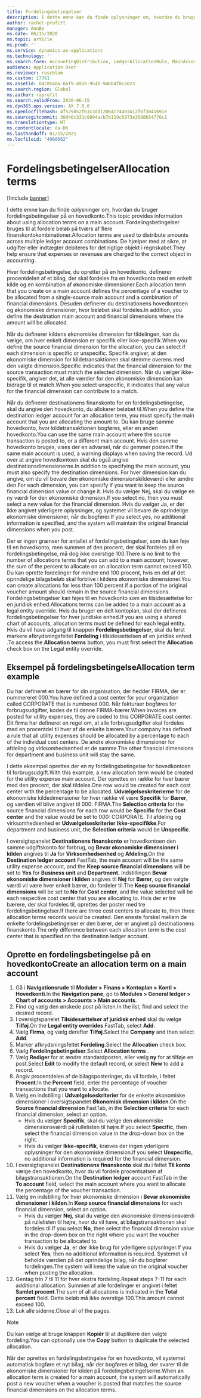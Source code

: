 ```yaml
---
title: Fordelingsbetingelser
description: I dette emne kan du finde oplysninger om, hvordan du bruger fordelingsbetingelser på en hovedkonto.
author: rachel-profitt
manager: AnnBe
ms.date: 06/15/2020
ms.topic: article
ms.prod: ''
ms.service: dynamics-ax-applications
ms.technology: ''
ms.search.form: AccountingDistribution, LedgerAllocationRule, MainAccount, AllocationTerms
audience: Application User
ms.reviewer: roschlom
ms.custom: 17361
ms.assetid: 04c8548a-0af9-492b-954b-946b4f8ca023
ms.search.region: Global
ms.author: raprofit
ms.search.validFrom: 2020-06-15
ms.dyn365.ops.version: AX 7.0.0
ms.openlocfilehash: 4f529852f63c3dd12064c74403a12f6f3041691e
ms.sourcegitcommit: 38d40c331c8894acb7b119c5073e3088b54776c1
ms.translationtype: HT
ms.contentlocale: da-DK
ms.lasthandoff: 01/15/2021
ms.locfileid: "4988662"
---
```

# <a name="allocation-terms"></a><span data-ttu-id="fef75-103">Fordelingsbetingelser</span><span class="sxs-lookup"><span data-stu-id="fef75-103">Allocation terms</span></span>

[!include [banner](../includes/banner.md)]

<span data-ttu-id="fef75-104">I dette emne kan du finde oplysninger om, hvordan du bruger fordelingsbetingelser på en hovedkonto.</span><span class="sxs-lookup"><span data-stu-id="fef75-104">This topic provides information about using allocation terms on a main account.</span></span> <span data-ttu-id="fef75-105">Fordelingsbetingelser bruges til at fordele beløb på tværs af flere finanskontokombinationer.</span><span class="sxs-lookup"><span data-stu-id="fef75-105">Allocation terms are used to distribute amounts across multiple ledger account combinations.</span></span> <span data-ttu-id="fef75-106">De hjælper med at sikre, at udgifter eller indtægter debiteres for det rigtige objekt i regnskabet.</span><span class="sxs-lookup"><span data-stu-id="fef75-106">They help ensure that expenses or revenues are charged to the correct object in accounting.</span></span>

<span data-ttu-id="fef75-107">Hver fordelingsbetingelse, du opretter på en hovedkonto, definerer procentdelen af et bilag, der skal fordeles fra en hovedkonto med en enkelt kilde og en kombination af økonomiske dimensioner.</span><span class="sxs-lookup"><span data-stu-id="fef75-107">Each allocation term that you create on a main account defines the percentage of a voucher to be allocated from a single-source main account and a combination of financial dimensions.</span></span> <span data-ttu-id="fef75-108">Desuden definerer du destinationens hovedkontoen og økonomiske dimensioner, hvor beløbet skal fordeles.</span><span class="sxs-lookup"><span data-stu-id="fef75-108">In addition, you define the destination main account and financial dimensions where the amount will be allocated.</span></span> 

<span data-ttu-id="fef75-109">Når du definerer kildens økonomiske dimension for tildelingen, kan du vælge, om hver enkelt dimension er specifik eller ikke-specifik.</span><span class="sxs-lookup"><span data-stu-id="fef75-109">When you define the source financial dimension for the allocation, you can select if each dimension is specific or unspecific.</span></span> <span data-ttu-id="fef75-110">Specifik angiver, at den økonomiske dimension for kildetransaktionen skal stemme overens med den valgte dimension.</span><span class="sxs-lookup"><span data-stu-id="fef75-110">Specific indicates that the financial dimension for the source transaction must match the selected dimension.</span></span> <span data-ttu-id="fef75-111">Når du vælger ikke-specifik, angiver det, at alle værdier for den økonomiske dimension kan bidrage til et match.</span><span class="sxs-lookup"><span data-stu-id="fef75-111">When you select unspecific, it indicates that any value for the financial dimension can contribute to a match.</span></span>

<span data-ttu-id="fef75-112">Når du definerer destinationens finanskonto for en fordelingsbetingelse, skal du angive den hovedkonto, du allokerer beløbet til.</span><span class="sxs-lookup"><span data-stu-id="fef75-112">When you define the destination ledger account for an allocation term, you must specify the main account that you are allocating the amount to.</span></span> <span data-ttu-id="fef75-113">Du kan bruge samme hovedkonto, hvor kildetransaktionen bogføres, eller en anden hovedkonto.</span><span class="sxs-lookup"><span data-stu-id="fef75-113">You can use the same main account where the source transaction is posted to, or a different main account.</span></span> <span data-ttu-id="fef75-114">Hvis den samme hovedkonto bruges, vises der en advarsel, når du gemmer posten.</span><span class="sxs-lookup"><span data-stu-id="fef75-114">If the same main account is used, a warning displays when saving the record.</span></span> <span data-ttu-id="fef75-115">Ud over at angive hovedkontoen skal du også angive destinationsdimensionerne.</span><span class="sxs-lookup"><span data-stu-id="fef75-115">In addition to specifying the main account, you must also specify the destination dimensions.</span></span> <span data-ttu-id="fef75-116">For hver dimension kan du angive, om du vil bevare den økonomiske dimensionskildeværdi eller ændre den.</span><span class="sxs-lookup"><span data-stu-id="fef75-116">For each dimension, you can specify if you want to keep the source financial dimension value or change it.</span></span> <span data-ttu-id="fef75-117">Hvis du vælger Nej, skal du vælge en ny værdi for den økonomiske dimension.</span><span class="sxs-lookup"><span data-stu-id="fef75-117">If you select no, then you must select a new value for the financial dimension.</span></span> <span data-ttu-id="fef75-118">Hvis du vælger Ja, er der ikke angivet yderligere oplysninger, og systemet vil bevare de oprindelige økonomiske dimensioner, når du bogfører.</span><span class="sxs-lookup"><span data-stu-id="fef75-118">If you select yes, no additional information is specified, and the system will maintain the original financial dimensions when you post.</span></span>

<span data-ttu-id="fef75-119">Der er ingen grænser for antallet af fordelingsbetingelser, som du kan føje til en hovedkonto, men summen af den procent, der skal fordeles på en fordelingsbetingelse, må dog ikke overstige 100.</span><span class="sxs-lookup"><span data-stu-id="fef75-119">There is no limit to the number of allocations terms that you can add to a main account; however, the sum of the percent to allocate on an allocation term cannot exceed 100.</span></span> <span data-ttu-id="fef75-120">Du kan oprette fordelinger for mindre end 100 procent, hvis en del af det oprindelige bilagsbeløb skal forblive i kildens økonomiske dimensioner.</span><span class="sxs-lookup"><span data-stu-id="fef75-120">You can create allocations for less than 100 percent if a portion of the original voucher amount should remain in the source financial dimensions.</span></span> <span data-ttu-id="fef75-121">Fordelingsbetingelser kan føjes til en hovedkonto som en tilsidesættelse for en juridisk enhed.</span><span class="sxs-lookup"><span data-stu-id="fef75-121">Allocations terms can be added to a main account as a legal entity override.</span></span> <span data-ttu-id="fef75-122">Hvis du bruger en delt kontoplan, skal der defineres fordelingsbetingelser for hver juridiske enhed.</span><span class="sxs-lookup"><span data-stu-id="fef75-122">If you are using a shared chart of accounts, allocation terms must be defined for each legal entity.</span></span> <span data-ttu-id="fef75-123">Hvis du vil have adgang til knappen **Fordelingsbetingelser**, skal du først markere afkrydsningsfeltet **Fordeling** i tilsidesættelsen af en juridisk enhed .</span><span class="sxs-lookup"><span data-stu-id="fef75-123">To access the **Allocation terms** button, you must first select the **Allocation** check box on the Legal entity override.</span></span>

## <a name="allocation-term-example"></a><span data-ttu-id="fef75-124">Eksempel på fordelingsbetingelse</span><span class="sxs-lookup"><span data-stu-id="fef75-124">Allocation term example</span></span>
<span data-ttu-id="fef75-125">Du har defineret en bærer for din organisation, der hedder FIRMA, der er nummereret 000.</span><span class="sxs-lookup"><span data-stu-id="fef75-125">You have defined a cost center for your organization called CORPORATE that is numbered 000.</span></span> <span data-ttu-id="fef75-126">Når fakturaer bogføres for forbrugsudgifter, kodes de til denne FIRMA-bærer.</span><span class="sxs-lookup"><span data-stu-id="fef75-126">When invoices are posted for utility expenses, they are coded to this CORPORATE cost center.</span></span> <span data-ttu-id="fef75-127">Dit firma har defineret en regel om, at alle forbrugsudgifter skal fordeles med en procentdel til hver af de enkelte bærere.</span><span class="sxs-lookup"><span data-stu-id="fef75-127">Your company has defined a rule that all utility expenses should be allocated by a percentage to each of the individual cost centers.</span></span> <span data-ttu-id="fef75-128">De andre økonomiske dimensioner for afdeling og virksomhedsenhed er de samme.</span><span class="sxs-lookup"><span data-stu-id="fef75-128">The other financial dimensions for department and business unit will stay the same.</span></span>

<span data-ttu-id="fef75-129">I dette eksempel oprettes der en ny fordelingsbetingelse for hovedkontoen til forbrugsudgift.</span><span class="sxs-lookup"><span data-stu-id="fef75-129">With this example, a new allocation term would be created for the utility expense main account.</span></span> <span data-ttu-id="fef75-130">Der oprettes en række for hver bærer med den procent, der skal tildeles.</span><span class="sxs-lookup"><span data-stu-id="fef75-130">One row would be created for each cost center with the percentage to be allocated.</span></span> <span data-ttu-id="fef75-131">**Udvælgelseskriterierne** for de økonomiske kildedimensioner for hver række vil være **Specifik** for **Bærer**, og værdien vil blive angivet til 000: FIRMA.</span><span class="sxs-lookup"><span data-stu-id="fef75-131">The **Selection criteria** for the source financial dimensions for each row would be **Specific** for the **Cost center** and the value would be set to 000: CORPORATE.</span></span> <span data-ttu-id="fef75-132">Til afdeling og virksomhedsenhed er **Udvælgelseskriterier** **Ikke-specifikke**.</span><span class="sxs-lookup"><span data-stu-id="fef75-132">For department and business unit, the **Selection criteria** would be **Unspecific**.</span></span>

<span data-ttu-id="fef75-133">I oversigtspanelet **Destinationens finanskonto** er hovedkontoen den samme udgiftskonto for forbrug, og **Bevar økonomiske dimensioner i kilden** angives til **Ja** for **Virksomhedsenhed** og **Afdeling**.</span><span class="sxs-lookup"><span data-stu-id="fef75-133">On the **Destination ledger account** FastTab, the main account will be the same utility expense account, and the **Keep source financial dimensions** will be set to **Yes** for **Business unit** and **Department.**</span></span> <span data-ttu-id="fef75-134">Indstillingen **Bevar økonomiske dimensioner i kilden** angives til **Nej** for **Bærer**, og den valgte værdi vil være hver enkelt bærer, du fordeler til.</span><span class="sxs-lookup"><span data-stu-id="fef75-134">The **Keep source financial dimensions** will be set to **No** for **Cost center**, and the value selected will be each respective cost center that you are allocating to.</span></span> <span data-ttu-id="fef75-135">Hvis der er tre bærere, der skal fordeles til, oprettes der poster med tre fordelingsbetingelser.</span><span class="sxs-lookup"><span data-stu-id="fef75-135">If there are three cost centers to allocate to, then three allocation terms records would be created.</span></span> <span data-ttu-id="fef75-136">Den eneste forskel mellem de enkelte fordelingsbetingelser er den bærer, der er angivet på destinationens finanskonto.</span><span class="sxs-lookup"><span data-stu-id="fef75-136">The only difference between each allocation term is the cost center that is specified on the destination ledger account.</span></span>

## <a name="create-an-allocation-term-on-a-main-account"></a><span data-ttu-id="fef75-137">Oprette en fordelingsbetingelse på en hovedkonto</span><span class="sxs-lookup"><span data-stu-id="fef75-137">Create an allocation term on a main account</span></span>

1. <span data-ttu-id="fef75-138">Gå i **Navigationsrude** til **Moduler > Finans > Kontoplan > Konti > Hovedkonti**.</span><span class="sxs-lookup"><span data-stu-id="fef75-138">In the **Navigation pane**, go to **Modules > General ledger > Chart of accounts > Accounts > Main accounts**.</span></span>
2. <span data-ttu-id="fef75-139">Find og vælg den ønskede post på listen.</span><span class="sxs-lookup"><span data-stu-id="fef75-139">In the list, find and select the desired record.</span></span>
3. <span data-ttu-id="fef75-140">I oversigtspanelet **Tilsidesættelser af juridisk enhed** skal du vælge **Tilføj**.</span><span class="sxs-lookup"><span data-stu-id="fef75-140">On the **Legal entity overrides** FastTab, select **Add**.</span></span>
4. <span data-ttu-id="fef75-141">Vælg **Firma**, og vælg derefter **Tilføj**.</span><span class="sxs-lookup"><span data-stu-id="fef75-141">Select the **Company** and then select **Add**.</span></span>
5. <span data-ttu-id="fef75-142">Marker afkrydsningsfeltet **Fordeling**.</span><span class="sxs-lookup"><span data-stu-id="fef75-142">Select the **Allocation** check box.</span></span>
6. <span data-ttu-id="fef75-143">Vælg **Fordelingsbetingelser**.</span><span class="sxs-lookup"><span data-stu-id="fef75-143">Select **Allocation terms** .</span></span>
7. <span data-ttu-id="fef75-144">Vælg **Rediger** for at ændre standardposten, eller vælg **ny** for at tilføje en post.</span><span class="sxs-lookup"><span data-stu-id="fef75-144">Select **Edit** to modify the default record, or select **New** to add a record.</span></span>
8. <span data-ttu-id="fef75-145">Angiv procentdelen af de bilagsposteringer, du vil fordele, i feltet **Procent**.</span><span class="sxs-lookup"><span data-stu-id="fef75-145">In the **Percent** field, enter the percentage of voucher transactions that you want to allocate.</span></span>
9. <span data-ttu-id="fef75-146">Vælg en indstilling i **Udvælgelseskriterier** for de enkelte økonomiske dimensioner i oversigtspanelet **Økonomisk dimension i kilden**.</span><span class="sxs-lookup"><span data-stu-id="fef75-146">On the **Source financial dimension** FastTab, in the **Selection criteria** for each financial dimension, select an option.</span></span>
    - <span data-ttu-id="fef75-147">Hvis du vælger **Specifik**, skal du vælge den økonomiske dimensionsværdi på rullelisten til højre.</span><span class="sxs-lookup"><span data-stu-id="fef75-147">If you select **Specific**, then select the financial dimension value in the drop-down box on the right.</span></span>
    - <span data-ttu-id="fef75-148">Hvis du vælger **Ikke-specifik**, kræves der ingen yderligere oplysninger for den økonomiske dimension.</span><span class="sxs-lookup"><span data-stu-id="fef75-148">If you select **Unspecific**, no additional information is required for the financial dimension.</span></span>
10. <span data-ttu-id="fef75-149">I oversigtspanelet **Destinationens finanskonto** skal du i feltet **Til konto** vælge den hovedkonto, hvor du vil fordele procentsatsen af bilagstransaktionen.</span><span class="sxs-lookup"><span data-stu-id="fef75-149">On the **Destination ledger** account FastTab in the **To account** field, select the main account where you want to allocate the percentage of the voucher transaction.</span></span>
11. <span data-ttu-id="fef75-150">Vælg en indstilling for hver økonomiske dimension i **Bevar økonomiske dimensioner i kilden**.</span><span class="sxs-lookup"><span data-stu-id="fef75-150">In **Keep source financial dimensions** for each financial dimension, select an option.</span></span>
    - <span data-ttu-id="fef75-151">Hvis du vælger **Nej**, skal du vælge den økonomiske dimensionsværdi på rullelisten til højre, hvor du vil have, at bilagstransaktionen skal fordeles til.</span><span class="sxs-lookup"><span data-stu-id="fef75-151">If you select **No**, then select the financial dimension value in the drop-down box on the right where you want the voucher transaction to be allocated to.</span></span>
    - <span data-ttu-id="fef75-152">Hvis du vælger **Ja**, er der ikke brug for yderligere oplysninger.</span><span class="sxs-lookup"><span data-stu-id="fef75-152">If you select **Yes**, then no additional information is required.</span></span> <span data-ttu-id="fef75-153">Systemet vil beholde værdien på det oprindelige bilag, når du bogfører fordelingen.</span><span class="sxs-lookup"><span data-stu-id="fef75-153">The system will keep the value on the original voucher when posting the allocation.</span></span>
12. <span data-ttu-id="fef75-154">Gentag trin 7 til 11 for hver ekstra fordeling.</span><span class="sxs-lookup"><span data-stu-id="fef75-154">Repeat steps 7-11 for each additional allocation.</span></span> <span data-ttu-id="fef75-155">Summen af alle fordelinger er angivet i feltet **Samlet procent**.</span><span class="sxs-lookup"><span data-stu-id="fef75-155">The sum of all allocations is indicated in the **Total percent** field.</span></span> <span data-ttu-id="fef75-156">Dette beløb må ikke overstige 100.</span><span class="sxs-lookup"><span data-stu-id="fef75-156">This amount cannot exceed 100.</span></span>
13. <span data-ttu-id="fef75-157">Luk alle siderne.</span><span class="sxs-lookup"><span data-stu-id="fef75-157">Close all of the pages.</span></span>

>[!NOTE] 
> <span data-ttu-id="fef75-158">Du kan vælge at bruge knappen **Kopiér** til at duplikere den valgte fordeling.</span><span class="sxs-lookup"><span data-stu-id="fef75-158">You can optionally use the **Copy** button to duplicate the selected allocation.</span></span>

<span data-ttu-id="fef75-159">Når der oprettes en fordelingsbetingelse for en hovedkonto, vil systemet automatisk bogføre et nyt bilag, når der bogføres et bilag, der svarer til de økonomiske dimensioner for kilden på fordelingsbetingelserne.</span><span class="sxs-lookup"><span data-stu-id="fef75-159">When an allocation term is created for a main account, the system will automatically post a new voucher when a voucher is posted that matches the source financial dimensions on the allocation terms.</span></span>
